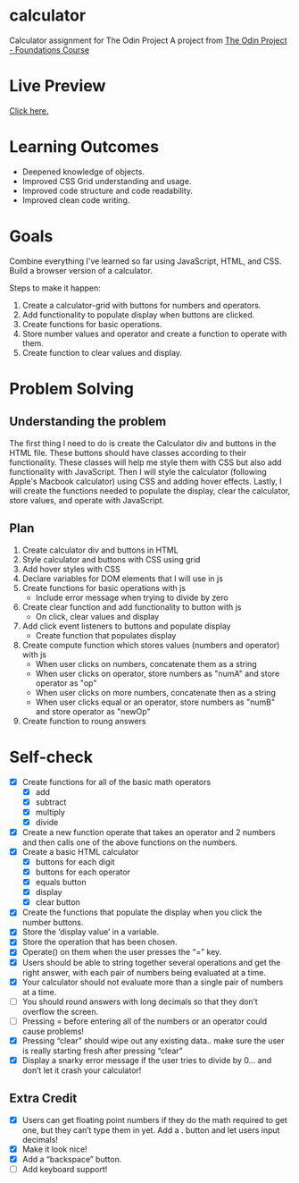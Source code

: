 # calculator
Calculator assignment for The Odin Project
A project from [The Odin Project - Foundations Course](https://www.theodinproject.com/lessons/foundations-calculator)

# Live Preview
[Click here.](https://phdtotech.github.io/calculator/)

# Learning Outcomes
  - Deepened knowledge of objects.
  - Improved CSS Grid understanding and usage.
  - Improved code structure and code readability.
  - Improved clean code writing.

# Goals
Combine everything I've learned so far using JavaScript, HTML, and CSS. Build a browser version of a calculator.

Steps to make it happen:
  1. Create a calculator-grid with buttons for numbers and operators.
  2. Add functionality to populate display when buttons are clicked.
  3. Create functions for basic operations.
  4. Store number values and operator and create a function to operate with them.
  5. Create function to clear values and display.

# Problem Solving
## Understanding the problem
The first thing I need to do is create the Calculator div and buttons in the HTML file. These buttons should have classes according to their functionality. These classes will help me style them with CSS but also add functionality with JavaScript.
Then I will style the calculator (following Apple's Macbook calculator) using CSS and adding hover effects.
Lastly, I will create the functions needed to populate the display, clear the calculator, store values, and operate with JavaScript.

## Plan
  1. Create calculator div and buttons in HTML
  2. Style calculator and buttons with CSS using grid
  3. Add hover styles with CSS 
  4. Declare variables for DOM elements that I will use in js
  5. Create functions for basic operations with js
      - Include error message when trying to divide by zero
  6. Create clear function and add functionality to button with js
      - On click, clear values and display
  7. Add click event listeners to buttons and populate display
      - Create function that populates display
  8. Create compute function which stores values (numbers and operator) with js
      - When user clicks on numbers, concatenate them as a string
      - When user clicks on operator, store numbers as "numA" and store operator as "op"
      - When user clicks on more numbers, concatenate then as a string
      - When user clicks equal or an operator, store numbers as "numB" and store operator as "newOp"
  9. Create function to roung answers

# Self-check
- [x] Create functions for all of the basic math operators
    - [x] add
    - [x] subtract
    - [x] multiply
    - [x] divide
- [x] Create a new function operate that takes an operator and 2 numbers and then calls one of the above functions on the numbers.
- [x] Create a basic HTML calculator
    - [x] buttons for each digit
    - [x] buttons for each operator
    - [x] equals button
    - [x] display
    - [x] clear button
- [x] Create the functions that populate the display when you click the number buttons.
- [x] Store the ‘display value’ in a variable.
- [x] Store the operation that has been chosen.
- [x] Operate() on them when the user presses the “=” key.
- [x] Users should be able to string together several operations and get the right answer, with each pair of numbers being evaluated at a time.
- [x] Your calculator should not evaluate more than a single pair of numbers at a time. 
- [ ] You should round answers with long decimals so that they don’t overflow the screen.
- [ ] Pressing = before entering all of the numbers or an operator could cause problems!
- [x] Pressing “clear” should wipe out any existing data.. make sure the user is really starting fresh after pressing “clear”
- [x] Display a snarky error message if the user tries to divide by 0… and don’t let it crash your calculator!

## Extra Credit

- [x] Users can get floating point numbers if they do the math required to get one, but they can’t type them in yet. Add a . button and let users input decimals! 
- [x] Make it look nice! 
- [x] Add a “backspace” button.
- [ ] Add keyboard support! 